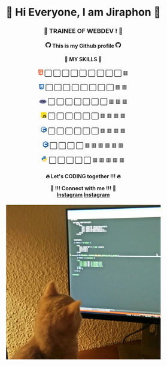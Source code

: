 <div align="center">
 <h1>🌟 Hi Everyone, I am Jiraphon 🌟</h1>
 <h3>🚀 TRAINEE OF WEBDEV ! 🚀</h3>
 <h4>

  <img width="15px" src="https://github.com/thejiraphxn/thejiraphxn/blob/main/assets/github-logo.png" />
  This is my Github profile
  <img width="15px" src="https://github.com/thejiraphxn/thejiraphxn/blob/main/assets/github-logo.png" />
  <br/>
  </h4>

  <h4>🧩 MY SKILLS 🧩</h4>
  <p><img width="13px" src="https://github.com/thejiraphxn/thejiraphxn/blob/main/assets/html5.png" /> ⬜️  ⬜️  ⬜️  ⬜️  ⬜️  ⬜️  ⬜️  ⬜️  ⬜️  🟥 </p>
  <p><img width="13px" src="https://github.com/thejiraphxn/thejiraphxn/blob/main/assets/css.png" /> ⬜️  ⬜️  ⬜️  ⬜️  ⬜️  ⬜️  ⬜️  ⬜️  🟥  🟥 </p>
  <p><img width="20px" src="https://github.com/thejiraphxn/thejiraphxn/blob/main/assets/php.png" /> ⬜️  ⬜️  ⬜️  ⬜️  ⬜️  ⬜️  ⬜️  🟥  🟥  🟥 </p>
  <p><img width="15px" src="https://github.com/thejiraphxn/thejiraphxn/blob/main/assets/js.webp" /> ⬜️  ⬜️  ⬜️  ⬜️  ⬜️  ⬜️  🟥  🟥  🟥  🟥 </p>
  <p><img width="15px" src="https://github.com/thejiraphxn/thejiraphxn/blob/main/assets/c.png" /> ⬜️  ⬜️  ⬜️  ⬜️ ⬜️  ⬜️  🟥  🟥  🟥  🟥 </p>
  <p><img width="15px" src="https://github.com/thejiraphxn/thejiraphxn/blob/main/assets/cplusplus.png" /> ⬜️  ⬜️  ⬜️  ⬜️  🟥  🟥  🟥  🟥  🟥  🟥 </p>
  <p><img width="15px" src="https://github.com/thejiraphxn/thejiraphxn/blob/main/assets/python.png" /> ⬜️  ⬜️  ⬜️  ⬜️  ⬜️  🟥  🟥  🟥  🟥  🟥 </p>

<h4>
  🔥 Let's CODING together !!! 🔥 <br/>
  
  🔗 !!! Connect with me !!! 🔗<br/>
  <a href="https://www.instagram.com/thejiraphxn">Instagram</a>
  <a href="https://www.instagram.com/thejiraphxn">Instagram</a>
</h4>
 
 <img src="https://github.com/thejiraphxn/thejiraphxn/blob/main/assets/meowmeme.jpeg" />

</div>


